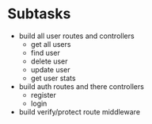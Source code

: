 # Subtasks

- build all user routes and controllers
  - get all users
  - find user
  - delete user
  - update user
  - get user stats
- build auth routes and there controllers
  - register
  - login
- build verify/protect route middleware

